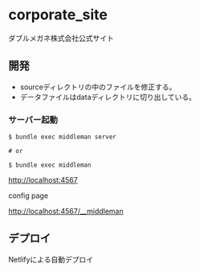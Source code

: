 # corporate_site
ダブルメガネ株式会社公式サイト

## 開発

- sourceディレクトリの中のファイルを修正する。
- データファイルはdataディレクトリに切り出している。

### サーバー起動

```
$ bundle exec middleman server

# or

$ bundle exec middleman

```

[http://localhost:4567](http://localhost:4567)

config page

[http://localhost:4567/__middleman](http://localhost:4567/__middleman)

## デプロイ

Netlifyによる自動デプロイ
